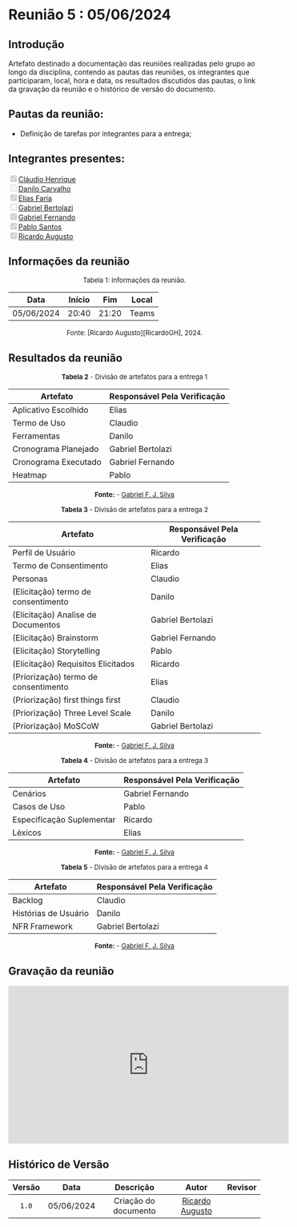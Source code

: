 # Reunião 5 : 05/06/2024

## Introdução

Artefato destinado a documentação das reuniões realizadas pelo grupo ao longo da disciplina, contendo as pautas das reuniões, os integrantes que participaram, local, hora e data, os resultados discutidos das pautas, o link da gravação da reunião e o histórico de versão do documento. 

## Pautas da reunião:

- Definição de tarefas por integrantes para a entrega;

## Integrantes presentes:

<label><input type="checkbox" checked disabled>[Cláudio Henrique][ClaudioGH]</label><br>
<label><input type="checkbox"  disabled>[Danilo Carvalho][DaniloGH]</label><br>
<label><input type="checkbox" checked disabled>[Elias Faria][EliasGH]</label><br>
<label><input type="checkbox"  disabled>[Gabriel Bertolazi][GabrielBGH]</label><br>
<label><input type="checkbox" checked disabled>[Gabriel Fernando][GabrielFGH]</label><br>
<label><input type="checkbox" checked disabled>[Pablo Santos][PabloGH]</label><br>
<label><input type="checkbox" checked disabled>[Ricardo Augusto][RicardoGH]</label><br>

## Informações da reunião

<font size="2" >
<p style="text-align: center"> Tabela 1: Informações da reunião. </p>
</font>
<center>
 
| Data | Início | Fim | Local |
|:-:|:-:|:-:|:-:|
| 05/06/2024 | 20:40 | 21:20 | Teams |

</center>
<font size="2"><p style="text-align: center">
    Fonte: [Ricardo Augusto][RicardoGH], 2024.
</p></font>

## Resultados da reunião

<center>
 
<font size="2"><p style="text-align: center">
    <b>Tabela 2</b> - Divisão de artefatos para a entrega 1
</p></font>

| Artefato | Responsável Pela Verificação |
| - | - |
| Aplicativo Escolhido | Elias |
| Termo de Uso| Claudio |
| Ferramentas | Danilo |
| Cronograma Planejado | Gabriel Bertolazi |
| Cronograma Executado | Gabriel Fernando |
| Heatmap | Pablo |

<font size="2"><p style="text-align: center">
    <b>Fonte:</b> - [Gabriel F. J. Silva][GabrielFGH]
</p></font>

<font size="2"><p style="text-align: center">
    <b>Tabela 3</b> - Divisão de artefatos para a entrega 2
</p></font>

| Artefato | Responsável Pela Verificação |
| - | - |
| Perfil de Usuário | Ricardo |
| Termo de Consentimento | Elias |
| Personas | Claudio |
| (Elicitação) termo de consentimento | Danilo |
| (Elicitação) Analise de Documentos | Gabriel Bertolazi |
| (Elicitação) Brainstorm | Gabriel Fernando |
| (Elicitação) Storytelling | Pablo |
| (Elicitação) Requisitos Elicitados | Ricardo |
| (Priorização) termo de consentimento | Elias |
| (Priorização) first things first | Claudio |
| (Priorização) Three Level Scale | Danilo |
| (Priorização) MoSCoW | Gabriel Bertolazi |

<font size="2"><p style="text-align: center">
    <b>Fonte:</b> - [Gabriel F. J. Silva][GabrielFGH]
</p></font>

<font size="2"><p style="text-align: center">
    <b>Tabela 4</b> - Divisão de artefatos para a entrega 3
</p></font>

| Artefato | Responsável Pela Verificação |
| - | - |
| Cenários | Gabriel Fernando |
| Casos de Uso | Pablo |
| Especificação Suplementar | Ricardo |
| Léxicos | Elias |

<font size="2"><p style="text-align: center">
    <b>Fonte:</b> - [Gabriel F. J. Silva][GabrielFGH]
</p></font>

<font size="2"><p style="text-align: center">
    <b>Tabela 5</b> - Divisão de artefatos para a entrega 4
</p></font>

| Artefato | Responsável Pela Verificação |
| - | - |
| Backlog | Claudio |
| Histórias de Usuário | Danilo |
| NFR Framework | Gabriel Bertolazi |

<font size="2"><p style="text-align: center">
    <b>Fonte:</b> - [Gabriel F. J. Silva][GabrielFGH]
</p></font>

</center>

## Gravação da reunião

<center>

<iframe width="560" height="315" src="https://www.youtube.com/embed/RECykqrl4oM?si=5jhtjfXnaHH8qSqV" title="YouTube video player" frameborder="0" allow="accelerometer; autoplay; clipboard-write; encrypted-media; gyroscope; picture-in-picture; web-share" referrerpolicy="strict-origin-when-cross-origin" allowfullscreen></iframe>

</center>

## Histórico de Versão

| Versão | Data | Descrição | Autor | Revisor
|:-:|:-:|:-:|:-:|:-:|
|`1.0`| 05/06/2024 | Criação do documento| [Ricardo Augusto][RicardoGH] |  |

[ClaudioGH]: https://github.com/claudiohsc
[DaniloGH]: https://github.com/Danilo-Carvalho-Antunes
[EliasGH]: https://github.com/EliasOliver21
[GabrielBGH]: https://github.com/Bertolazi
[GabrielFGH]: https://github.com/MMcLovin
[PabloGH]: https://github.com/pabloheika
[RicardoGH]: https://www.github.com/avmricardo
